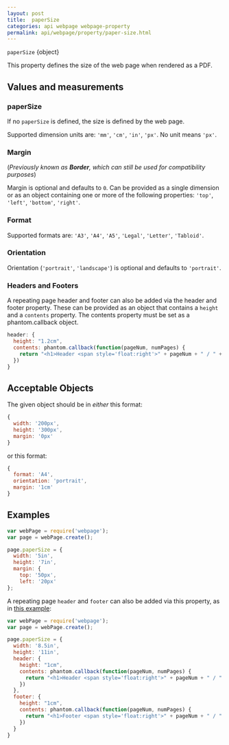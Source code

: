 ```yaml
---
layout: post
title:  paperSize
categories: api webpage webpage-property
permalink: api/webpage/property/paper-size.html
---
```


`paperSize` {object}

This property defines the size of the web page when rendered as a PDF.

## Values and measurements

### paperSize

If no `paperSize` is defined, the size is defined by the web page.

Supported dimension units are: `'mm'`, `'cm'`, `'in'`, `'px'`. No unit means `'px'`.

### Margin

(*Previously known as __Border__, which can still be used for compatibility purposes*)

Margin is optional and defaults to `0`.  Can be provided as a single dimension or as an object containing one or more of the following properties: `'top'`, `'left'`, `'bottom'`, `'right'`.

### Format

Supported formats are: `'A3'`, `'A4'`, `'A5'`, `'Legal'`, `'Letter'`, `'Tabloid'`.

### Orientation

Orientation (`'portrait'`, `'landscape'`) is optional and defaults to `'portrait'`.

### Headers and Footers

A repeating page header and footer can also be added via the header and footer property. These can be provided as an object that contains a `height` and a `contents` property. The contents property must be set as a phantom.callback object. 

```javascript
header: {
  height: "1.2cm",
  contents: phantom.callback(function(pageNum, numPages) {
    return "<h1>Header <span style='float:right'>" + pageNum + " / " + numPages + "</span></h1>";
  })
}
```


## Acceptable Objects

The given object should be in _either_ this format:

```javascript
{
  width: '200px',
  height: '300px',
  margin: '0px'
}
```

or this format:

```javascript
{
  format: 'A4',
  orientation: 'portrait',
  margin: '1cm'
}
```

## Examples

```javascript
var webPage = require('webpage');
var page = webPage.create();

page.paperSize = {
  width: '5in',
  height: '7in',
  margin: {
    top: '50px',
    left: '20px'
};
```

A repeating page `header` and `footer` can also be added via this property, as in [this example](https://github.com/ariya/phantomjs/blob/master/examples/printheaderfooter.js):
```javascript
var webPage = require('webpage');
var page = webPage.create();

page.paperSize = {
  width: '8.5in',
  height: '11in',
  header: {
    height: "1cm",
    contents: phantom.callback(function(pageNum, numPages) {
      return "<h1>Header <span style='float:right'>" + pageNum + " / " + numPages + "</span></h1>";
    })
  },
  footer: {
    height: "1cm",
    contents: phantom.callback(function(pageNum, numPages) {
      return "<h1>Footer <span style='float:right'>" + pageNum + " / " + numPages + "</span></h1>";
    })
  }
}
```








